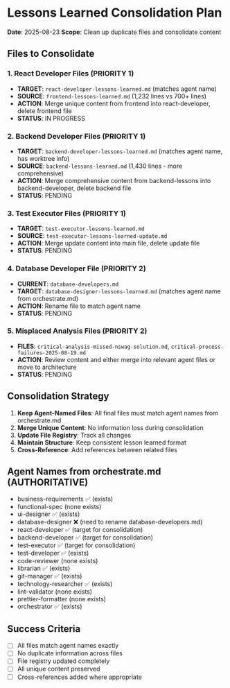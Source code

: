 # Lessons Learned Consolidation Plan
**Date**: 2025-08-23
**Scope**: Clean up duplicate files and consolidate content

## Files to Consolidate

### 1. React Developer Files (PRIORITY 1)
- **TARGET**: `react-developer-lessons-learned.md` (matches agent name)
- **SOURCE**: `frontend-lessons-learned.md` (1,232 lines vs 700+ lines)
- **ACTION**: Merge unique content from frontend into react-developer, delete frontend file
- **STATUS**: IN PROGRESS

### 2. Backend Developer Files (PRIORITY 1) 
- **TARGET**: `backend-developer-lessons-learned.md` (matches agent name, has worktree info)
- **SOURCE**: `backend-lessons-learned.md` (1,430 lines - more comprehensive)
- **ACTION**: Merge comprehensive content from backend-lessons into backend-developer, delete backend file
- **STATUS**: PENDING

### 3. Test Executor Files (PRIORITY 1)
- **TARGET**: `test-executor-lessons-learned.md` 
- **SOURCE**: `test-executor-lessons-learned-update.md`
- **ACTION**: Merge update content into main file, delete update file
- **STATUS**: PENDING

### 4. Database Developer File (PRIORITY 2)
- **CURRENT**: `database-developers.md`
- **TARGET**: `database-designer-lessons-learned.md` (matches agent name from orchestrate.md)
- **ACTION**: Rename file to match agent name
- **STATUS**: PENDING

### 5. Misplaced Analysis Files (PRIORITY 2)
- **FILES**: `critical-analysis-missed-nswag-solution.md`, `critical-process-failures-2025-08-19.md`
- **ACTION**: Review content and either merge into relevant agent files or move to architecture
- **STATUS**: PENDING

## Consolidation Strategy

1. **Keep Agent-Named Files**: All final files must match agent names from orchestrate.md
2. **Merge Unique Content**: No information loss during consolidation
3. **Update File Registry**: Track all changes
4. **Maintain Structure**: Keep consistent lesson learned format
5. **Cross-Reference**: Add references between related files

## Agent Names from orchestrate.md (AUTHORITATIVE)
- business-requirements ✅ (exists)
- functional-spec (none exists)
- ui-designer ✅ (exists) 
- database-designer ❌ (need to rename database-developers.md)
- react-developer ✅ (target for consolidation)
- backend-developer ✅ (target for consolidation)  
- test-executor ✅ (target for consolidation)
- test-developer ✅ (exists)
- code-reviewer (none exists)
- librarian ✅ (exists)
- git-manager ✅ (exists)
- technology-researcher ✅ (exists)
- lint-validator (none exists)
- prettier-formatter (none exists)
- orchestrator ✅ (exists)

## Success Criteria
- [ ] All files match agent names exactly
- [ ] No duplicate information across files  
- [ ] File registry updated completely
- [ ] All unique content preserved
- [ ] Cross-references added where appropriate